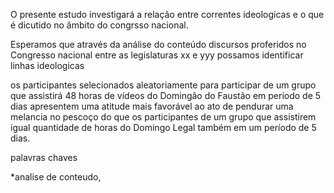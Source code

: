 
O presente estudo investigará a relação entre correntes ideologicas e o que é dicutido no âmbito do congrsso nacional.


Esperamos que através da análise do conteúdo discursos proferidos no Congresso nacional entre as legislaturas xx e yyy possamos identificar linhas ideologicas 

os participantes selecionados aleatoriamente para participar de um grupo que assistirá 48 horas de vídeos do Domingão do Faustão em período de 5 dias apresentem uma atitude mais favorável ao ato de pendurar uma melancia no pescoço do que os participantes de um grupo que assistirem igual quantidade de horas do Domingo Legal também em um período de 5 dias.





palavras chaves

*analise de conteudo, 
